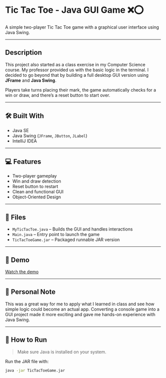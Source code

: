 # Tic Tac Toe - Java GUI Game ❌⭕  
A simple two-player Tic Tac Toe game with a graphical user interface using Java Swing.

---

## Description

This project also started as a class exercise in my Computer Science course. My professor provided us with the basic logic in the terminal. I decided to go beyond that by building a full desktop GUI version using **JFrame** and **Java Swing**.

Players take turns placing their mark, the game automatically checks for a win or draw, and there’s a reset button to start over.

---

## 🛠️ Built With

- Java SE  
- Java Swing (`JFrame`, `JButton`, `JLabel`)  
- IntelliJ IDEA  

---

## 💻 Features

- Two-player gameplay  
- Win and draw detection  
- Reset button to restart  
- Clean and functional GUI  
- Object-Oriented Design  

---

## 📁 Files

- `MyTicTacToe.java` – Builds the GUI and handles interactions  
- `Main.java` – Entry point to launch the game  
- `TicTacToeGame.jar` – Packaged runnable JAR version  

---

## 🎥 Demo

[Watch the demo](https://github.com/user-attachments/assets/ec0d0569-969a-4aca-a6f7-73c42b82ee0b)

---

## 💬 Personal Note

This was a great way for me to apply what I learned in class and see how simple logic could become an actual app. Converting a console game into a GUI project made it more exciting and gave me hands-on experience with Java Swing.

---

## 🚀 How to Run

> Make sure Java is installed on your system.

Run the JAR file with:

```bash
java -jar TicTacToeGame.jar
```
